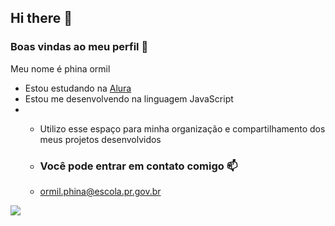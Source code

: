 ## Hi there 👋 

### Boas vindas ao meu perfil 💙

Meu nome é phina ormil 

- Estou estudando na [Alura](https://www.alura.com.br)
- Estou me desenvolvendo na linguagem JavaScript
-  - Utilizo esse espaço para minha organização e compartilhamento dos meus projetos desenvolvidos
 
   -  ### Você pode entrar em contato comigo 📫

   -  ormil.phina@escola.pr.gov.br

  ![](https://tenor.com/pt-BR/search/cheers-gifs)
     
